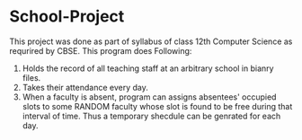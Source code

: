 # School-Project
This project was done as part of syllabus of class 12th Computer Science as requrired by CBSE.
This program does Following:
1. Holds the record of all teaching staff at an arbitrary school in bianry files.
2. Takes their attendance every day.
3. When a faculty is absent, program can assigns absentees' occupied slots to some RANDOM faculty whose slot is found to be free during that interval of time. Thus a temporary shecdule can be genrated for each day.
